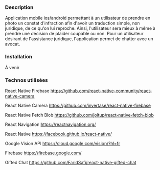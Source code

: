 ### Description

Application mobile ios/android permettant à un utilisateur de prendre en photo un constat d'infraction afin d'avoir un traduction simple, non juridique, de ce qu'on lui reproche. Ainsi, l'utilisateur sera mieux à même à prendre une décision de plaider coupable ou non. Pour un utilisateur désirant de l'assistance juridique, l'application permet de chatter avec un avocat.

### Installation

À venir

### Technos utilisées

React Native Firebase
https://github.com/react-native-community/react-native-camera

React Native Camera
https://github.com/invertase/react-native-firebase

React Native Fetch Blob
https://github.com/joltup/react-native-fetch-blob

React Navigation
https://reactnavigation.org/

React Native
https://facebook.github.io/react-native/

Google Vision API
https://cloud.google.com/vision/?hl=fr

Firebase
https://firebase.google.com/

Gifted Chat
https://github.com/FaridSafi/react-native-gifted-chat
